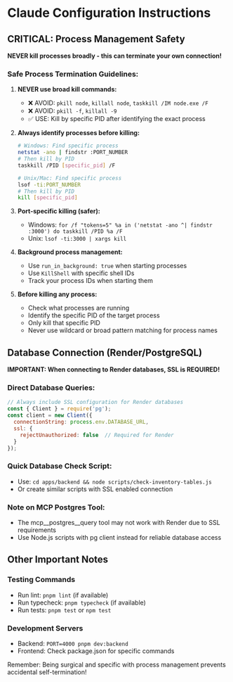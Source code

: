 # Claude Configuration Instructions

## CRITICAL: Process Management Safety

**NEVER kill processes broadly - this can terminate your own connection!**

### Safe Process Termination Guidelines:

1. **NEVER use broad kill commands:**
   - ❌ AVOID: `pkill node`, `killall node`, `taskkill /IM node.exe /F`
   - ❌ AVOID: `pkill -f`, `killall -9`
   - ✅ USE: Kill by specific PID after identifying the exact process

2. **Always identify processes before killing:**
   ```bash
   # Windows: Find specific process
   netstat -ano | findstr :PORT_NUMBER
   # Then kill by PID
   taskkill /PID [specific_pid] /F

   # Unix/Mac: Find specific process
   lsof -ti:PORT_NUMBER
   # Then kill by PID
   kill [specific_pid]
   ```

3. **Port-specific killing (safer):**
   - Windows: `for /f "tokens=5" %a in ('netstat -ano ^| findstr :3000') do taskkill /PID %a /F`
   - Unix: `lsof -ti:3000 | xargs kill`

4. **Background process management:**
   - Use `run_in_background: true` when starting processes
   - Use `KillShell` with specific shell IDs
   - Track your process IDs when starting them

5. **Before killing any process:**
   - Check what processes are running
   - Identify the specific PID of the target process
   - Only kill that specific PID
   - Never use wildcard or broad pattern matching for process names

## Database Connection (Render/PostgreSQL)

**IMPORTANT: When connecting to Render databases, SSL is REQUIRED!**

### Direct Database Queries:
```javascript
// Always include SSL configuration for Render databases
const { Client } = require('pg');
const client = new Client({
  connectionString: process.env.DATABASE_URL,
  ssl: {
    rejectUnauthorized: false  // Required for Render
  }
});
```

### Quick Database Check Script:
- Use: `cd apps/backend && node scripts/check-inventory-tables.js`
- Or create similar scripts with SSL enabled connection

### Note on MCP Postgres Tool:
- The mcp__postgres__query tool may not work with Render due to SSL requirements
- Use Node.js scripts with pg client instead for reliable database access

## Other Important Notes

### Testing Commands
- Run lint: `pnpm lint` (if available)
- Run typecheck: `pnpm typecheck` (if available)
- Run tests: `pnpm test` or `npm test`

### Development Servers
- Backend: `PORT=4000 pnpm dev:backend`
- Frontend: Check package.json for specific commands

Remember: Being surgical and specific with process management prevents accidental self-termination!